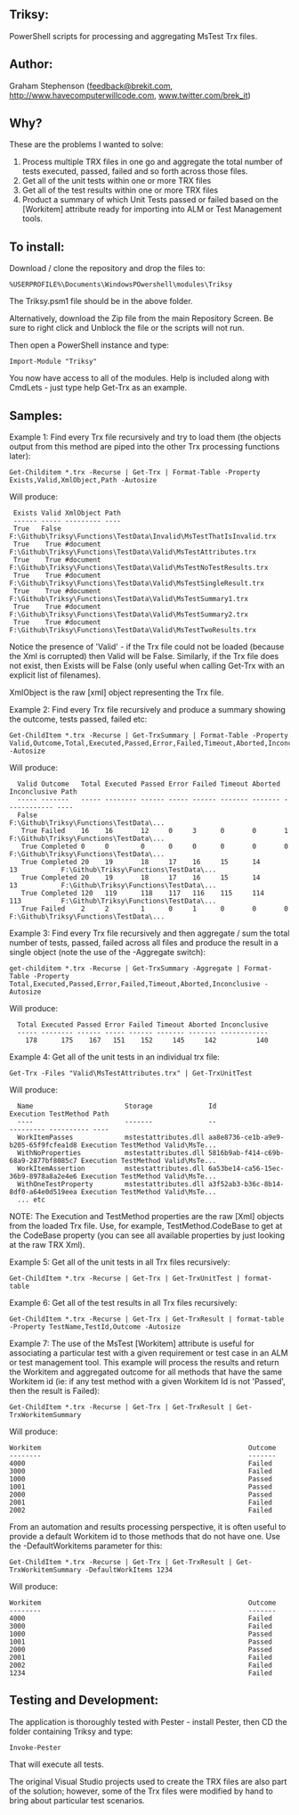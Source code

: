 Triksy:
-------
PowerShell scripts for processing and aggregating MsTest Trx files. 


Author:
-------
Graham Stephenson (feedback@brekit.com, http://www.havecomputerwillcode.com, www.twitter.com/brek_it)


Why?
----
These are the problems I wanted to solve:

1. Process multiple TRX files in one go and aggregate the total number of tests executed, passed, failed and so forth across those files. 
2. Get all of the unit tests within one or more TRX files
3. Get all of the test results within one or more TRX files
4. Product a summary of which Unit Tests passed or failed based on the [Workitem] attribute ready for importing into ALM or Test Management tools. 


To install:
-----------
Download / clone the repository and drop the files to:

    %USERPROFILE%\Documents\WindowsPOwershell\modules\Triksy

The Triksy.psm1 file should be in the above folder. 

Alternatively, download the Zip file from the main Repository Screen. Be sure to right click and Unblock the file or the scripts will not run.

Then open a PowerShell instance and type:

    Import-Module "Triksy"

You now have access to all of the modules. Help is included along with CmdLets - just type help Get-Trx as an example.


Samples:
--------
Example 1: 
Find every Trx file recursively and try to load them (the objects output from this method are piped into the other Trx processing functions later):

    Get-Childitem *.trx -Recurse | Get-Trx | Format-Table -Property Exists,Valid,XmlObject,Path -Autosize

Will produce:

     Exists Valid XmlObject Path
     ------ ----- --------- ----
     True   False           F:\Github\Triksy\Functions\TestData\Invalid\MsTestThatIsInvalid.trx
     True    True #document F:\Github\Triksy\Functions\TestData\Valid\MsTestAttributes.trx
     True    True #document F:\Github\Triksy\Functions\TestData\Valid\MsTestNoTestResults.trx
     True    True #document F:\Github\Triksy\Functions\TestData\Valid\MsTestSingleResult.trx
     True    True #document F:\Github\Triksy\Functions\TestData\Valid\MsTestSummary1.trx
     True    True #document F:\Github\Triksy\Functions\TestData\Valid\MsTestSummary2.trx
     True    True #document F:\Github\Triksy\Functions\TestData\Valid\MsTestTwoResults.trx

Notice the presence of 'Valid' - if the Trx file could not be loaded (because the Xml is corrupted) then Valid will be False.
Similarly, if the Trx file does not exist, then Exists will be False (only useful when calling Get-Trx with an explicit list of filenames). 

XmlObject is the raw [xml] object representing the Trx file. 


Example 2: 
Find every Trx file recursively and produce a summary showing the outcome, tests passed, failed etc:

    Get-ChildItem *.trx -Recurse | Get-TrxSummary | Format-Table -Property Valid,Outcome,Total,Executed,Passed,Error,Failed,Timeout,Aborted,Inconclusive,Path -Autosize

Will produce:

      Valid Outcome   Total Executed Passed Error Failed Timeout Aborted Inconclusive Path
      ----- -------   ----- -------- ------ ----- ------ ------- ------- ------------ ----
      False                                                                           F:\Github\Triksy\Functions\TestData\...
       True Failed    16    16       12     0     3      0       0       1            F:\Github\Triksy\Functions\TestData\...
       True Completed 0     0        0      0     0      0       0       0            F:\Github\Triksy\Functions\TestData\...
       True Completed 20    19       18     17    16     15      14      13           F:\Github\Triksy\Functions\TestData\...
       True Completed 20    19       18     17    16     15      14      13           F:\Github\Triksy\Functions\TestData\...
       True Completed 120   119      118    117   116    115     114     113          F:\Github\Triksy\Functions\TestData\...
       True Failed    2     2        1      0     1      0       0       0            F:\Github\Triksy\Functions\TestData\...


Example 3: 
Find every Trx file recursively and then aggregate / sum the total number of tests, passed, failed across all files and produce the result in a single object (note the use of the -Aggregate switch):

    get-childitem *.trx -Recurse | Get-TrxSummary -Aggregate | Format-Table -Property Total,Executed,Passed,Error,Failed,Timeout,Aborted,Inconclusive -Autosize

Will produce:

      Total Executed Passed Error Failed Timeout Aborted Inconclusive
      ----- -------- ------ ----- ------ ------- ------- ------------
        178      175    167   151    152     145     142          140



Example 4: 
Get all of the unit tests in an individual trx file:

    Get-Trx -Files "Valid\MsTestAttributes.trx" | Get-TrxUnitTest

Will produce:

      Name                       Storage              Id                                   Execution TestMethod Path
      ----                       -------              --                                   --------- ---------- ----
      WorkItemPasses             mstestattributes.dll aa8e8736-ce1b-a9e9-b205-65f9fcfea1d8 Execution TestMethod Valid\MsTe...
      WithNoProperties           mstestattributes.dll 5816b9ab-f414-c69b-68a9-2877bf8085c7 Execution TestMethod Valid\MsTe...
      WorkItemAssertion          mstestattributes.dll 6a53be14-ca56-15ec-36b9-8978a8a2e4e6 Execution TestMethod Valid\MsTe...
      WithOneTestProperty        mstestattributes.dll a3f52ab3-b36c-8b14-8df0-a64e0d519eea Execution TestMethod Valid\MsTe...
      ... etc

NOTE: The Execution and TestMethod properties are the raw [Xml] objects from the loaded Trx file. Use, for example, TestMethod.CodeBase to get at the CodeBase property (you can see all available properties by just looking at the raw TRX Xml). 



Example 5: 
Get all of the unit tests in all Trx files recursively:

    Get-ChildItem *.trx -Recurse | Get-Trx | Get-TrxUnitTest | format-table



Example 6: 
Get all of the test results in all Trx files recursively:

    Get-ChildItem *.trx -Recurse | Get-Trx | Get-TrxResult | format-table -Property TestName,TestId,Outcome -Autosize



Example 7: 
The use of the MsTest [Workitem] attribute is useful for associating a particular test with a given requirement or test case in an ALM or test management tool. This example will process the results and return the Workitem and aggregated outcome for all methods that have the same Workitem id (ie: if any test method with a given Workitem Id is not 'Passed', then the result is Failed):

    Get-ChildItem *.trx -Recurse | Get-Trx | Get-TrxResult | Get-TrxWorkitemSummary

Will produce:

    Workitem                                                    Outcome
    --------                                                    -------
    4000                                                        Failed
    3000                                                        Failed
    1000                                                        Passed
    1001                                                        Passed
    2000                                                        Passed
    2001                                                        Failed
    2002                                                        Failed

From an automation and results processing perspective, it is often useful to provide a default Workitem id to those methods that do not have one. Use the -DefaultWorkitems parameter for this:

    Get-ChildItem *.trx -Recurse | Get-Trx | Get-TrxResult | Get-TrxWorkitemSummary -DefaultWorkItems 1234

Will produce:

    Workitem                                                    Outcome
    --------                                                    -------
    4000                                                        Failed
    3000                                                        Failed
    1000                                                        Passed
    1001                                                        Passed
    2000                                                        Passed
    2001                                                        Failed
    2002                                                        Failed
    1234                                                        Failed


Testing and Development:
------------------------
The application is thoroughly tested with Pester - install Pester, then CD the folder containing Triksy and type:

    Invoke-Pester

That will execute all tests.

The original Visual Studio projects used to create the TRX files are also part of the solution; however, some of the Trx files were modified by hand to bring about particular test scenarios. 
